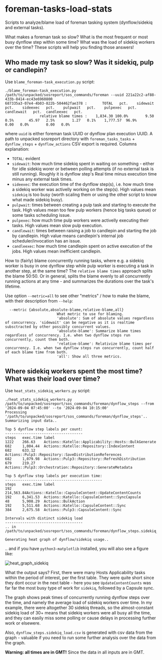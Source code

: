 # foreman-tasks-load-stats
Scripts to analyze/blame load of foreman tasking system (dynflow/sidekiq and external tasks).

What makes a foreman task so slow? What is the most frequent or most busy dynflow step within some time? What was the load of sidekiq workers over the time? These scripts will help you finding those answers!

## Who made my task so slow? Was it sidekiq, pulp or candlepin?

Use `blame_foreman-task_execution.py` script:

```
./blame_foreman-task_execution.py /path/to/unpacked/sosreport/sos_commands/foreman --uuid 221a22c2-af88-433b-8414-ec43e6960800
687335a3-07e4-4b03-822b-504462fae378 :       TOTAL   pct.    sidewait   pct.    sideexec   pct.    pulpwait   pct.    pulpexec   pct.  candlewait   pct.  candleexec   pct.
                relative blame times :    1,834.30 100.0%        9.50   0.5%       45.97   2.5%        1.27   0.1%    1,777.57  96.9%        0.00   0.0%        0.00   0.0%
```

where `uuid` is either foreman task UUID or dynflow plan execution UUID. A path to unpacked sosreport directory with `foreman_tasks_tasks` + `dynflow_steps` + `dynflow_actions` CSV export is required. Columns explanation:

- `TOTAL`: evident
- `sidewait`: how much time sidekiq spent in waiting on something - either for idle sidekiq worer or between polling attempts (if no external task is still running). Roughly it is dynflow step's Real time minus execution time minus any external task times.
- `sideexec`: the execution time of the dynflow step(s), i.e. how much time a sidekiq worker was activelly working on the step(s). High values mean `sidekiq` is too busy (worth scaling them or using the other script to know what made sidekiq busy).
- `pulpwait`: times between creating a pulp task and starting to execute the task. High values mean too few pulp workers (hence big tasks queue) or some tasks scheduling issue.
- `pulpexec`: how much time pulp workers were activelly executing their tasks. High values mean slow pulp execution.
- `candlewait`: times between raising a job to candlepin and starting the job by candlepin. High value means candlepin's internal job scheduler/invocation has an issue.
- `candleexec`: how much time candlepin spent on active execution of the jobs. High values mean inefficient candlepin.

How to (fairly) blame concurrently running tasks, where e.g. a sidekiq worker is busy in one dynflow step while pulp worker is executing a task in another step, at the same time? The `relative blame times` approach splits the blame 50:50. Or in general, splits the blame evenly to all concurrently running actions at any time - and summarizes the durations over the task's lifetime.

Use option `--metric=all` to see other "metrics" / how to make the blame, with their description from `--help`:

```
  --metric {absolute,absolute-blame,relative-blame,all}
                        What metric to use for blaming.
                        'absolute': Sum of absolute values regardless of concurrency. 'sidewait' can be negative as it is realtime subsctracted by other possibly concurrent values.
                        'absolute-blame': Summarize blame times regardless of concurrency. I.e. when two dynflow steps run concurrently, count them both.
                        'relative-blame': Relativize blame times per concurrency. I.e. when two dynflow steps run concurrently, count half of each blame time from both.
                        'all': Show all three metrics.
```

## Where sidekiq workers spent the most time? What was their load over time?

Use `heat_stats_sidekiq_workers.py` script:

```
./heat_stats_sidekiq_workers.py /path/to/unpacked/sosreport/sos_commands/foreman/dynflow_steps --from '2024-09-04 07:45:00' --to '2024-09-04 10:15:00'
Processing '/path/to/unpacked/sosreport/sos_commands/foreman/dynflow_steps'..
Summarizing input data..

Top 5 dynflow step labels per count:
------------------------------------
steps   exec.time label
1222    266.63    Actions::Katello::Applicability::Hosts::BulkGenerate
682     1,004.44  Actions::Katello::Repository::IndexContent
682     633.12    Actions::Pulp3::Repository::SaveDistributionReferences
682     1,079.98  Actions::Pulp3::Repository::RefreshDistribution
679     219.27    Actions::Pulp3::Orchestration::Repository::GenerateMetadata

Top 5 dynflow step labels per execution time:
---------------------------------------------
steps   exec.time label
192     214,563.84Actions::Katello::CapsuleContent::UpdateContentCounts
192     6,341.53  Actions::Katello::CapsuleContent::SyncCapsule
48      5,908.29  Actions::BulkAction
192     5,511.68  Actions::Katello::CapsuleContent::Sync
384     2,675.58  Actions::Pulp3::CapsuleContent::Sync

Intervals with distinct sidekiq load
------------------------------------
.. in /path/to/unpacked/sosreport/sos_commands/foreman/dynflow_steps.sidekiq_load.csv

Generating heat graph of dynflow/sidekiq usage..
```

.. and if you have `python3-matplotlib` installed, you will also see a figure like:

![heat_graph_sidekiq](https://github.com/user-attachments/assets/8743508a-be5b-4460-b0ca-86691e953eca)

What the output says? First, there were many Hosts Applicability tasks within the period of interest, per the first table. They were quite short since they dont occur in the next table - here you see `UpdateContentCounts` was far far the most busy type of work for `sidekiq`, followed by a Capsule sync.

The graph shows peak times of concurrently running dynflow steps over the time, and namely the average load of sidekiq workers over time. In my example, there were altogether 30 sidekiq threads, so the almost-constant sidekiq load of 30+ means that sidekiq workers were all busy all the time, and they can easily miss some polling or cause delays in processing further work or elsewere.

Also, `dynflow_steps.sidekiq_load.csv` is generated with csv data from the graph - valuable if you need to run some further analysis over the data from the graph.

**Warning: all times are in GMT!** Since the data in all inputs are in GMT.
